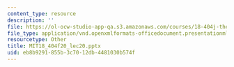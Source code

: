 ```yaml
---
content_type: resource
description: ''
file: https://ol-ocw-studio-app-qa.s3.amazonaws.com/courses/18-404j-theory-of-computation-fall-2020/eb8b9291855b3c7012db4481030b574f_MIT18_404f20_lec20.pptx
file_type: application/vnd.openxmlformats-officedocument.presentationml.presentation
resourcetype: Other
title: MIT18_404f20_lec20.pptx
uid: eb8b9291-855b-3c70-12db-4481030b574f
---
```

